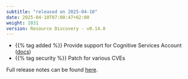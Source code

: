 ```yaml
---
subtitle: "released on 2025-04-10"
date: 2025-04-10T07:00:47+02:00
weight: 1031
version: Resource Discovery - v0.14.0
---
```


- {{% tag added %}} Provide support for Cognitive Services Account ([docs](https://docs.promitor.io/scraping/providers/cognitive-services-account/))
- {{% tag security %}} Patch for various CVEs
  
Full release notes can be found [here](https://github.com/tomkerkhove/promitor/releases/tag/ResourceDiscovery-v0.14.0).